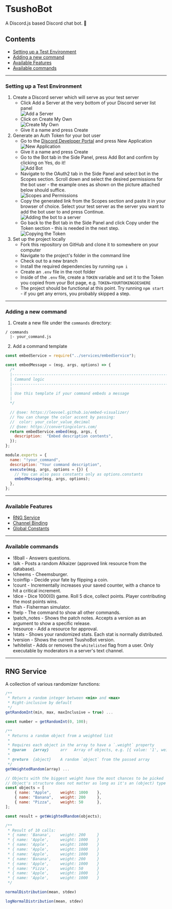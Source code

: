 # TsushoBot
A Discord.js based Discord chat bot. 🤖

## Contents

* [Setting up a Test Environment](###-Setting-up-a-Test-Environment)
* [Adding a new command](###-Adding-a-new-command)
* [Available Features](###-Available-Features)
* [Available commands](###-Available-commands)

---

### Setting up a Test Environment
1. Create a Discord server which will serve as your test server
    * Click Add a Server at the very bottom of your Discord server list panel  
    ![Add a Server](https://i.imgur.com/s9qjR44.png)
    * Click on Create My Own  
    ![Create My Own](https://i.imgur.com/jhpu1mr.png)
    * Give it a name and press Create
2. Generate an Auth Token for your bot user
    * Go to the [Discord Developer Portal](https://discord.com/developers/applications/) and press New Application  
    ![New Application](https://i.imgur.com/2154sWK.png)
    * Give it a name and press Create
    * Go to the Bot tab in the Side Panel, press Add Bot and confirm by clicking on Yes, do it!  
    ![Add Bot](https://i.imgur.com/zqc2Gd1.png)
    * Navigate to the OAuth2 tab in the Side Panel and select bot in the Scopes section. Scroll down and select the desired permissions for the bot user - the example ones as shown on the picture attached below should suffice.  
    ![Scopes and Permissions](https://i.imgur.com/vd6DCzt.png)
    * Copy the generated link from the Scopes section and paste it in your browser of choice. Select your test server as the server you want to add the bot user to and press Continue.  
    ![Adding the bot to a server](https://i.imgur.com/vj2hqu9.png)
    * Go back to the Bot tab in the Side Panel and click Copy under the Token section - this is needed in the next step.  
    ![Copying the Token](https://i.imgur.com/veMUjWk.png)
3. Set up the project locally
    * Fork this repository on GitHub and clone it to somewhere on your computer
    * Navigate to the project's folder in the command line
    * Check out to a new branch
    * Install the required dependencies by running ```npm i```
    * Create an ```.env``` file in the root folder
    * Inside of the ```.env``` file, create a ```TOKEN``` variable and set it to the Token you copied from your Bot page, e.g. ```TOKEN=YOURTOKENGOESHERE```
    * The project should be functional at this point. Try running ```npm start``` - if you get any errors, you probably skipped a step.

---

### Adding a new command

1. Create a new file under the `commands` directory:

```
/ commands
  |- your_command.js
```

2. Add a command template

```js
const embedService = require("../services/embedService");

const embedMessage = (msg, args, options) => {
  /*
  |--------------------------------------------------------------------------
  | Command logic
  |--------------------------------------------------------------------------
  | 
  | Use this template if your command embeds a message
  | 
  */

  // @see: https://leovoel.github.io/embed-visualizer/
  // You can change the color accent by passing:
  //  color: your_color_value_decimal
  // @see: https://convertingcolors.com/
  return embedService.embed(msg, args, {
    description:  "Embed description contents",
  });
};

module.exports = {
  name: "!your_command",
  description: "Your command description",
  execute(msg, args, options = {}) {
    // You can also pass constants only as options.constants
    embedMessage(msg, args, options);
  },
};

```

---

### Available Features

* [RNG Service](##-RNG-Service)
* [Channel Binding](##-Channel-Binding)
* [Global Constants](##-Global-Constants)

---

### Available commands

* !8ball - Answers questions.
* !alk - Posts a random Alkaizer (approved link resource from the database).
* !cheems - Cheemsburger.
* !coinflip - Decide your fate by flipping a coin.
* !count - Incrementally increases your saved counter, with a chance to hit a critical increment.
* !dice - Dice 1000(0) game. Roll 5 dice, collect points. Player contributing the most points wins.
* !fish - Fisherman simulator.
* !help - The command to show all other commands.
* !patch_notes - Shows the patch notes. Accepts a version as an argument to show a specific release.
* !resource - Add a resource for approval.
* !stats - Shows your randomized stats. Each stat is normally distributed.
* !version - Shows the current TsushoBot version.
* !whitelist - Adds or removes the `whitelisted` flag from a user. Only executable by moderators in a server's text channel.

---

## RNG Service

A collection of various randomizer functions:

```js
/**
 * Return a random integer between <min> and <max>
 * Right-inclusive by default
 */
getRandomInt(min, max, maxInclusive = true) ...

const number = getRandomInt(0, 100);
```

```js
/**
 * Returns a random object from a weighted list
 *
 * Requires each object in the array to have a `.weight` property
 * @param   {array}     arr   Array of objects, e.g. [{ value: '1', weight: 10 }, { value: '2', weight: 2 }, ...]
 * 
 * @return  {abject}    A random `object` from the passed array
 */
getWeightedRandom(array) ...

// Objects with the biggest weight have the most chances to be picked
// Object's structure does not matter as long as it's an (object) type containing __weight__ property
const objects = [
    { name: "Apple",    weight: 1000    },
    { name: "Banana",   weight: 200     },
    { name: "Pizza",    weight: 50      },
];

const result = getWeightedRandom(objects);

/**
 * Result of 10 calls:
 * { name: 'Banana',    weight: 200     }
 * { name: 'Apple',     weight: 1000    }
 * { name: 'Apple',     weight: 1000    }
 * { name: 'Apple',     weight: 1000    }
 * { name: 'Apple',     weight: 1000    }
 * { name: 'Banana',    weight: 200     }
 * { name: 'Apple',     weight: 1000    }
 * { name: 'Pizza',     weight: 50      }
 * { name: 'Apple',     weight: 1000    }
 * { name: 'Apple',     weight: 1000    }
 */
```

```js
normalDistribution(mean, stdev)
```

```js
logNormalDistribution(mean, stdev)
```
